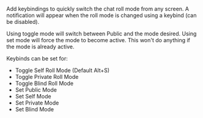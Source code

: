 Add keybindings to quickly switch the chat roll mode from any screen.
A notification will appear when the roll mode is changed using a keybind (can be disabled).

Using toggle mode will switch between Public and the mode desired.
Using set mode will force the mode to become active. This won't do anything if the mode is already active.

Keybinds can be set for:  
 - Toggle Self Roll Mode (Default Alt+S)
 - Toggle Private Roll Mode
 - Toggle Blind Roll Mode
 - Set Public Mode
 - Set Self Mode
 - Set Private Mode
 - Set Blind Mode